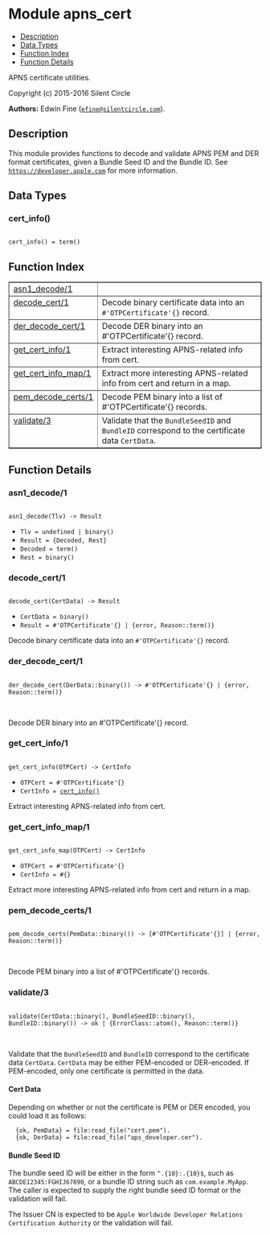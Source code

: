

# Module apns_cert #
* [Description](#description)
* [Data Types](#types)
* [Function Index](#index)
* [Function Details](#functions)

APNS certificate utilities.

Copyright (c) 2015-2016 Silent Circle

__Authors:__ Edwin Fine ([`efine@silentcircle.com`](mailto:efine@silentcircle.com)).

<a name="description"></a>

## Description ##
This module provides functions to decode and
validate APNS PEM and DER format certificates, given a Bundle Seed ID
and the Bundle ID.
See [`https://developer.apple.com`](https://developer.apple.com) for more information.
<a name="types"></a>

## Data Types ##




### <a name="type-cert_info">cert_info()</a> ###


<pre><code>
cert_info() = term()
</code></pre>

<a name="index"></a>

## Function Index ##


<table width="100%" border="1" cellspacing="0" cellpadding="2" summary="function index"><tr><td valign="top"><a href="#asn1_decode-1">asn1_decode/1</a></td><td></td></tr><tr><td valign="top"><a href="#decode_cert-1">decode_cert/1</a></td><td>Decode binary certificate data into an <code>#'OTPCertificate'{}</code>
record.</td></tr><tr><td valign="top"><a href="#der_decode_cert-1">der_decode_cert/1</a></td><td>Decode DER binary into an #'OTPCertificate'{} record.</td></tr><tr><td valign="top"><a href="#get_cert_info-1">get_cert_info/1</a></td><td>Extract interesting APNS-related info from cert.</td></tr><tr><td valign="top"><a href="#get_cert_info_map-1">get_cert_info_map/1</a></td><td>Extract more interesting APNS-related info from cert and
return in a map.</td></tr><tr><td valign="top"><a href="#pem_decode_certs-1">pem_decode_certs/1</a></td><td>Decode PEM binary into a list of #'OTPCertificate'{} records.</td></tr><tr><td valign="top"><a href="#validate-3">validate/3</a></td><td>Validate that the <code>BundleSeedID</code> and <code>BundleID</code> correspond to the
certificate data <code>CertData</code>.</td></tr></table>


<a name="functions"></a>

## Function Details ##

<a name="asn1_decode-1"></a>

### asn1_decode/1 ###

<pre><code>
asn1_decode(Tlv) -&gt; Result
</code></pre>

<ul class="definitions"><li><code>Tlv = undefined | binary()</code></li><li><code>Result = {Decoded, Rest}</code></li><li><code>Decoded = term()</code></li><li><code>Rest = binary()</code></li></ul>

<a name="decode_cert-1"></a>

### decode_cert/1 ###

<pre><code>
decode_cert(CertData) -&gt; Result
</code></pre>

<ul class="definitions"><li><code>CertData = binary()</code></li><li><code>Result = #'OTPCertificate'{} | {error, Reason::term()}</code></li></ul>

Decode binary certificate data into an `#'OTPCertificate'{}`
record.

<a name="der_decode_cert-1"></a>

### der_decode_cert/1 ###

<pre><code>
der_decode_cert(DerData::binary()) -&gt; #'OTPCertificate'{} | {error, Reason::term()}
</code></pre>
<br />

Decode DER binary into an #'OTPCertificate'{} record.

<a name="get_cert_info-1"></a>

### get_cert_info/1 ###

<pre><code>
get_cert_info(OTPCert) -&gt; CertInfo
</code></pre>

<ul class="definitions"><li><code>OTPCert = #'OTPCertificate'{}</code></li><li><code>CertInfo = <a href="#type-cert_info">cert_info()</a></code></li></ul>

Extract interesting APNS-related info from cert.

<a name="get_cert_info_map-1"></a>

### get_cert_info_map/1 ###

<pre><code>
get_cert_info_map(OTPCert) -&gt; CertInfo
</code></pre>

<ul class="definitions"><li><code>OTPCert = #'OTPCertificate'{}</code></li><li><code>CertInfo = #{}</code></li></ul>

Extract more interesting APNS-related info from cert and
return in a map.

<a name="pem_decode_certs-1"></a>

### pem_decode_certs/1 ###

<pre><code>
pem_decode_certs(PemData::binary()) -&gt; [#'OTPCertificate'{}] | {error, Reason::term()}
</code></pre>
<br />

Decode PEM binary into a list of #'OTPCertificate'{} records.

<a name="validate-3"></a>

### validate/3 ###

<pre><code>
validate(CertData::binary(), BundleSeedID::binary(), BundleID::binary()) -&gt; ok | {ErrorClass::atom(), Reason::term()}
</code></pre>
<br />

Validate that the `BundleSeedID` and `BundleID` correspond to the
certificate data `CertData`. `CertData` may be either PEM-encoded or
DER-encoded. If PEM-encoded, only one certificate is permitted in
the data.


#### <a name="Cert_Data">Cert Data</a> ####

Depending on whether or not the certificate is PEM or DER
encoded, you could load it as follows:

```
  {ok, PemData} = file:read_file("cert.pem").
  {ok, DerData} = file:read_file("aps_developer.cer").
```



#### <a name="Bundle_Seed_ID">Bundle Seed ID</a> ####

The bundle seed ID will be either in the form `^.{10}:.{10}$`,
such as `ABCDE12345:FGHIJ67890`, or
a bundle ID string such as `com.example.MyApp`. The caller is
expected to supply the right bundle seed ID format or the validation
will fail.

The Issuer CN is expected to be
`Apple Worldwide Developer Relations Certification Authority`
or the validation will fail.


